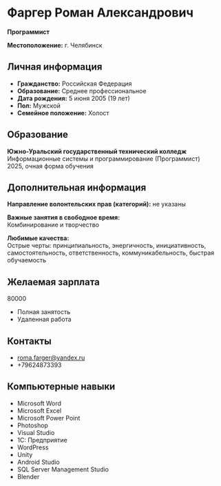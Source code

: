 # Фаргер Роман Александрович  
**Программист**

**Местоположение:** г. Челябинск  

## Личная информация  
- **Гражданство:** Российская Федерация  
- **Образование:** Среднее профессиональное  
- **Дата рождения:** 5 июня 2005 (19 лет)  
- **Пол:** Мужской  
- **Семейное положение:** Холост  

## Образование  
**Южно-Уральский государственный технический колледж**  
Информационные системы и программирование (Программист)  
2025, очная форма обучения  

## Дополнительная информация  
**Направление волонтельских прав (категорий):** не указаны  

**Важные занятия в свободное время:**  
Комбинирование и творчество  

**Любимые качества:**  
Острые черты: принципиальность, энергичность, инициативность, самостоятельность, ответственность, коммуникабельность, быстрая обучаемость  

## Желаемая зарплата  
80000  

- Полная занятость  
- Удаленная работа  

## Контакты  
- roma.farger@yandex.ru  
- +79624873393  

## Компьютерные навыки  
- Microsoft Word  
- Microsoft Excel  
- Microsoft Power Point  
- Photoshop  
- Visual Studio  
- 1C: Предприятие  
- WordPress  
- Unity  
- Android Studio  
- SQL Server Management Studio  
- Blender  
